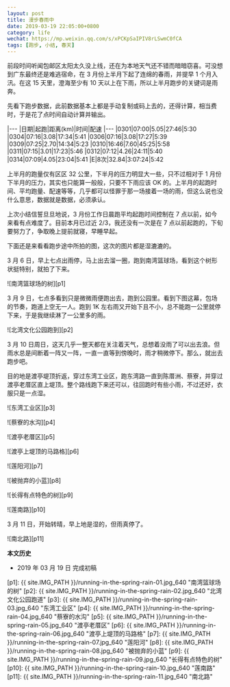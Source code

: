 ```yaml
---
layout: post
title: 漫步春雨中
date: 2019-03-19 22:05:00+0800
category: life
wechat: https://mp.weixin.qq.com/s/xPCKpSaIPIV8rLSwmC0fCA
tags: [跑步, 小结, 春天]
---
```


前段时间听闻包邮区太阳太久没上线，还在为本地天气还不错而暗暗窃喜。可没想到广东最终还是难逃宿命，在 3 月份上半月下起了连绵的春雨，并提早 1 个月入汛。在这 15 天里，澄海至少有 10 天以上在下雨，所以上半月跑步的关键词是雨奔。

先看下跑步数据，此前数据基本上都是手动复制或码上去的，还得计算，相当费时，于是花了点时间自动计算并输出。

|---
|日期|起跑|距离(km)|时间|配速
|---
|0301|07:00|5.05|27:46|5:30
|0304|07:16|3.08|17:34|5:41
|0306|07:16|3.08|17:27|5:39
|0309|07:25|2.70|14:34|5:23
|0310|16:46|7.60|45:25|5:58
|0311|07:15|3.01|17:23|5:46
|0312|07:12|4.26|24:11|5:40
|0314|07:09|4.05|23:04|5:41
|E|8次|32.84|3:07:24|5:42

上半月的跑量仅有区区 32 公里，下半月的压力明显大一些，只不过相对于 1 月份下半月的压力，其实也只能算一般般，只要不下雨应该 OK 的。上半月的起跑时间、平均跑量、配速等等，几乎都可以怪罪于那一场接着一场的雨，但这么说也没什么意思，数据就是数据，必须承认。

上次小结信誓旦旦地说，3 月份工作日晨跑平均起跑时间控制在 7 点以前，如今来看有点难度了。目前本月已过近 2/3，我还没有一次是在 7 点以前起跑的，下旬要努力了，争取晚上提前就寝，早睡早起。

下面还是来看看跑步途中所拍的图，这次的图片都是湿漉漉的。

3 月 6 日，早上七点出雨停，马上出去溜一圈，跑到南湾篮球场，看到这个树形状挺特别，就拍了下来。

![南湾篮球场的树][p1]

3 月 9 日，七点多看到只是微微雨便跑出去，跑到公园里。看到下图这幕，包场的节奏，跑道上空无一人。跑到 1K 左右雨又开始下且不小，总不能跑一公里就停下来，于是我继续淋了一公里多的雨。

![北湾文化公园跑到][p2]

3 月 10 日周日，这天几乎一整天都在关注着天气，总想着没雨了可以出去浪。但雨水总是间断着一阵又一阵，一直一直等到傍晚时，雨才稍微停下。那么，就出去跑步吧。

目的地是渡亭堤顶折返，穿过东湾工业区，跑东湾路一直到陈厝洲、蔡寮，并穿过渡亭老厝区直上堤顶。整个路线跑下来还可以，往回跑时有些小雨，不过还好，衣服只是一点湿。

![东湾工业区][p3]

![蔡寮的水沟][p4]

![渡亭老厝区][p5]

![渡亭上堤顶的马路格][p6]

![莲阳河][p7]

![被抛弃的小蓝][p8]

![长得有点特色的树][p9]

![莲南路][p10]

3 月 11 日，开始转晴，早上地是湿的，但雨真停了。

![南北路][p11]

**本文历史**

* 2019 年 03 月 19 日 完成初稿

[p1]: {{ site.IMG_PATH }}/running-in-the-spring-rain-01.jpg_640 "南湾篮球场的树"
[p2]: {{ site.IMG_PATH }}/running-in-the-spring-rain-02.jpg_640 "北湾文化公园跑道"
[p3]: {{ site.IMG_PATH }}/running-in-the-spring-rain-03.jpg_640 "东湾工业区"
[p4]: {{ site.IMG_PATH }}/running-in-the-spring-rain-04.jpg_640 "蔡寮的水沟"
[p5]: {{ site.IMG_PATH }}/running-in-the-spring-rain-05.jpg_640 "渡亭老厝区"
[p6]: {{ site.IMG_PATH }}/running-in-the-spring-rain-06.jpg_640 "渡亭上堤顶的马路格"
[p7]: {{ site.IMG_PATH }}/running-in-the-spring-rain-07.jpg_640 "莲阳河"
[p8]: {{ site.IMG_PATH }}/running-in-the-spring-rain-08.jpg_640 "被抛弃的小蓝"
[p9]: {{ site.IMG_PATH }}/running-in-the-spring-rain-09.jpg_640 "长得有点特色的树"
[p10]: {{ site.IMG_PATH }}/running-in-the-spring-rain-10.jpg_640 "莲南路"
[p11]: {{ site.IMG_PATH }}/running-in-the-spring-rain-11.jpg_640 "南北路"
